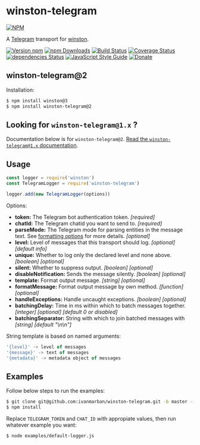 # winston-telegram

[![NPM](https://nodei.co/npm/winston-telegram.png?downloads=true&downloadRank=true&stars=true)](https://nodei.co/npm/winston-telegram/)

A [Telegram][0] transport for [winston][1].

[![Version npm](https://img.shields.io/npm/v/winston-telegram.svg)](https://www.npmjs.com/package/winston-telegram)
[![npm Downloads](https://img.shields.io/npm/dw/winston-telegram.svg)](https://npmcharts.com/compare/winston-telegram?minimal=true)
[![Build Status](https://travis-ci.org/ivanmarban/winston-telegram.svg?branch=master)](https://travis-ci.org/ivanmarban/winston-telegram)
[![Coverage Status](https://coveralls.io/repos/github/ivanmarban/winston-telegram/badge.svg?branch=master)](https://coveralls.io/github/ivanmarban/winston-telegram?branch=master)
[![dependencies Status](https://david-dm.org/ivanmarban/winston-telegram/status.svg)](https://david-dm.org/ivanmarban/winston-telegram)
[![JavaScript Style Guide](https://img.shields.io/badge/code_style-standard-brightgreen.svg)](https://standardjs.com)
[![Donate](https://img.shields.io/badge/Donate-PayPal-blue.svg)](https://www.paypal.com/cgi-bin/webscr?cmd=_s-xclick&hosted_button_id=SJLW6PTHQQNBS)

## winston-telegram@2

Installation:
``` sh
$ npm install winston@3
$ npm install winston-telegram@2
```

## Looking for `winston-telegram@1.x` ?
Documentation below is for `winston-telegram@2`. [Read the `winston-telegram@1.x` documentation][2].

## Usage
``` js
const logger = require('winston')
const TelegramLogger = require('winston-telegram')

logger.add(new TelegramLogger(options))
```

Options:

* __token:__ The Telegram bot authentication token. *[required]*
* __chatId:__ The Telegram chatid you want to send to. *[required]*
* __parseMode:__ The Telegram mode for parsing entities in the message text. See [formatting options][4] for more details. *[optional]*
* __level:__ Level of messages that this transport should log. *[optional]* *[default info]*
* __unique:__ Whether to log only the declared level and none above. *[boolean]* *[optional]*
* __silent:__ Whether to suppress output. *[boolean]* *[optional]*
* __disableNotification:__ Sends the message silently. *[boolean]* *[optional]*
* __template:__ Format output message. *[string]* *[optional]*
* __formatMessage:__ Format output message by own method. *[function]* *[optional]*
* __handleExceptions:__ Handle uncaught exceptions. *[boolean]* *[optional]*
* __batchingDelay:__ Time in ms within which to batch messages together. *[integer]* *[optional]* *[default 0 or disabled]*
* __batchingSeparator:__ String with which to join batched messages with *[string]* *[default "\n\n"]*

String template is based on named arguments:
``` js
'{level}' -> level of messages
'{message}' -> text of messages
'{metadata}' -> metadata object of messages
```

## Examples

Follow below steps to run the examples:

``` sh
$ git clone git@github.com:ivanmarban/winston-telegram.git -b master --single-branch
$ npm install
```

Replace `TELEGRAM_TOKEN` and `CHAT_ID` with appropiate values, then run whatever example you want:

``` sh
$ node examples/default-logger.js
```

[0]: https://telegram.org/
[1]: https://github.com/flatiron/winston
[2]: https://github.com/ivanmarban/winston-telegram/tree/1.x
[3]: https://github.com/ivanmarban/winston-telegram/tree/master/examples
[4]: https://core.telegram.org/bots/api#formatting-options
